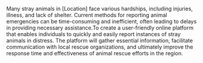 Many stray animals in [Location] face various hardships, including injuries, illness, and lack of shelter. Current methods for reporting animal emergencies can be time-consuming and inefficient, often leading to delays in providing necessary assistance.To create a user-friendly online platform that enables individuals to quickly and easily report instances of stray animals in distress. The platform will gather essential information, facilitate communication with local rescue organizations, and ultimately improve the response time and effectiveness of animal rescue efforts in the region.
